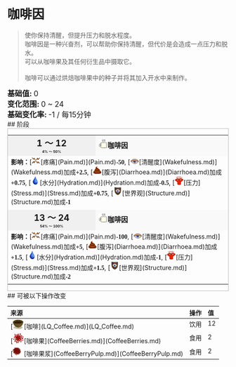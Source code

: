 # 咖啡因  
> 使你保持清醒，但提升压力和脱水程度。  
> 咖啡因是一种兴奋剂，可以帮助你保持清醒，但代价是会造成一点压力和脱水。<br>可以从咖啡果及其任何衍生品中摄取它。<br><br>咖啡可以通过烘焙咖啡果中的种子并将其加入开水中来制作。  
  
<div style="font-size:1.2em"><b>基础值: </b> 0 </div>  
<div style="font-size:1.2em"><b>变化范围: </b> 0 ~ 24 </div>  
<div style="font-size:1.2em"><b>基础变化率: </b> -1 / 每15分钟 </div>  
## 阶段  
<div  style="border:1px solid #BBB"><table><tr style="height:2em;"><td style="background-color:#F0F0F0;text-align:center;width:180px;font-size:1.4em;font-weight:bold;vertical-align:middle;"><div>1 ～ 12<div><div style="font-size:0.4em">4% ～ 50%</div></td><td colspan=2 style="font-size:1.1em;vertical-align:middle;background-color:#F9F9F9;"><div><b><div style="width:20px;display:inline-block;text-align:center"><img decoding="async" src="../wiki/Sprite/Caffeine.png" href="a.md" style="max-width:20px;max-height:20px;"></div>咖啡因</b></div><div style="font-size:0.8em;padding-top:4px;"></div></td></tr><tr><td colspan=2><b>影响：</b>[<div style="width:20px;display:inline-block;text-align:center"><img decoding="async" src="../wiki/Sprite/Pain.png" href="a.md" style="max-width:20px;max-height:20px;"></div>[疼痛](Pain.md)](Pain.md)<span style="font-family:ui-monospace"><b>-50</b></span>, [<div style="width:20px;display:inline-block;text-align:center"><img decoding="async" src="../wiki/Sprite/Sleepy.png" href="a.md" style="max-width:20px;max-height:20px;"></div>[清醒度](Wakefulness.md)](Wakefulness.md)加成<span style="font-family:ui-monospace"><b>+2.5</b></span>, [<div style="width:20px;display:inline-block;text-align:center"><img decoding="async" src="../wiki/Sprite/Poop.png" href="a.md" style="max-width:20px;max-height:20px;"></div>[腹泻](Diarrhoea.md)](Diarrhoea.md)加成<span style="font-family:ui-monospace"><b>+0.75</b></span>, [<div style="width:20px;display:inline-block;text-align:center"><img decoding="async" src="../wiki/Sprite/Thirst.png" href="a.md" style="max-width:20px;max-height:20px;"></div>[水分](Hydration.md)](Hydration.md)加成<span style="font-family:ui-monospace"><b>-0.5</b></span>, [<div style="width:20px;display:inline-block;text-align:center"><img decoding="async" src="../wiki/Sprite/Stress.png" href="a.md" style="max-width:20px;max-height:20px;"></div>[压力](Stress.md)](Stress.md)加成<span style="font-family:ui-monospace"><b>+0.75</b></span>, [<div style="width:20px;display:inline-block;text-align:center"><img decoding="async" src="../wiki/Sprite/Structure.png" href="a.md" style="max-width:20px;max-height:20px;"></div>[世界观](Structure.md)](Structure.md)加成<span style="font-family:ui-monospace"><b>-1</b></span></td></tr><tr><td colspan=2></td></tr><tr style="height:2em;"><td style="background-color:#F0F0F0;text-align:center;width:180px;font-size:1.4em;font-weight:bold;vertical-align:middle;"><div>13 ～ 24<div><div style="font-size:0.4em">54% ～ 100%</div></td><td colspan=2 style="font-size:1.1em;vertical-align:middle;background-color:#F9F9F9;"><div><b><div style="width:20px;display:inline-block;text-align:center"><img decoding="async" src="../wiki/Sprite/Caffeine.png" href="a.md" style="max-width:20px;max-height:20px;"></div>咖啡因</b></div><div style="font-size:0.8em;padding-top:4px;"></div></td></tr><tr><td colspan=2><b>影响：</b>[<div style="width:20px;display:inline-block;text-align:center"><img decoding="async" src="../wiki/Sprite/Pain.png" href="a.md" style="max-width:20px;max-height:20px;"></div>[疼痛](Pain.md)](Pain.md)<span style="font-family:ui-monospace"><b>-100</b></span>, [<div style="width:20px;display:inline-block;text-align:center"><img decoding="async" src="../wiki/Sprite/Sleepy.png" href="a.md" style="max-width:20px;max-height:20px;"></div>[清醒度](Wakefulness.md)](Wakefulness.md)加成<span style="font-family:ui-monospace"><b>+5</b></span>, [<div style="width:20px;display:inline-block;text-align:center"><img decoding="async" src="../wiki/Sprite/Poop.png" href="a.md" style="max-width:20px;max-height:20px;"></div>[腹泻](Diarrhoea.md)](Diarrhoea.md)加成<span style="font-family:ui-monospace"><b>+1.5</b></span>, [<div style="width:20px;display:inline-block;text-align:center"><img decoding="async" src="../wiki/Sprite/Thirst.png" href="a.md" style="max-width:20px;max-height:20px;"></div>[水分](Hydration.md)](Hydration.md)加成<span style="font-family:ui-monospace"><b>-1</b></span>, [<div style="width:20px;display:inline-block;text-align:center"><img decoding="async" src="../wiki/Sprite/Stress.png" href="a.md" style="max-width:20px;max-height:20px;"></div>[压力](Stress.md)](Stress.md)加成<span style="font-family:ui-monospace"><b>+1.5</b></span>, [<div style="width:20px;display:inline-block;text-align:center"><img decoding="async" src="../wiki/Sprite/Structure.png" href="a.md" style="max-width:20px;max-height:20px;"></div>[世界观](Structure.md)](Structure.md)加成<span style="font-family:ui-monospace"><b>-2</b></span></td></tr><tr><td colspan=2></td></tr></table></div>  
## 可被以下操作改变  
<style>
        .table2513 th,td{
            text-align:left;
            vertical-align:top;
        }
        </style><table class="table table-bordered table2513" data-toggle="table"  ><thead style=""><tr ><th  style=""  >来源</th><th  style=""  >操作</th><th  style=""  data-sortable="true"  >值</th></tr></thead><tr ><td  style=""  >[<div style="width:25px;display:inline-block;text-align:center"><img decoding="async" src="../wiki/Sprite/CoconutShellCoffee.png" href="a.md" style="max-width:25px;max-height:25px;"></div>[咖啡](LQ_Coffee.md)](LQ_Coffee.md)</td><td  style=""  >饮用</td><td  style=""  >12</td></tr><tr ><td  style=""  >[<div style="width:25px;display:inline-block;text-align:center"><img decoding="async" src="../wiki/Sprite/CoffeeBerries.png" href="a.md" style="max-width:25px;max-height:25px;"></div>[咖啡果](CoffeeBerries.md)](CoffeeBerries.md)</td><td  style=""  >食用</td><td  style=""  >2</td></tr><tr ><td  style=""  >[<div style="width:25px;display:inline-block;text-align:center"><img decoding="async" src="../wiki/Sprite/CoffeePulp.png" href="a.md" style="max-width:25px;max-height:25px;"></div>[咖啡果浆](CoffeeBerryPulp.md)](CoffeeBerryPulp.md)</td><td  style=""  >食用</td><td  style=""  >2</td></tr></tbody></table>  
  


<script>document.title="咖啡因 - 卡牌生存百科 Card Survival Wiki";</script>